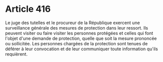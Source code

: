 # Article 416

Le juge des tutelles et le procureur de la République exercent une surveillance générale des mesures de protection dans leur ressort.   Ils peuvent visiter ou faire visiter les personnes protégées et celles qui font l'objet d'une demande de protection, quelle que soit la mesure prononcée ou sollicitée.   Les personnes chargées de la protection sont tenues de déférer à leur convocation et de leur communiquer toute information qu'ils requièrent.